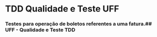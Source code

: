 # TDD Qualidade e Teste UFF

### Testes para operação de boletos referentes a uma fatura.## UFF - Qualidade e Teste TDD
